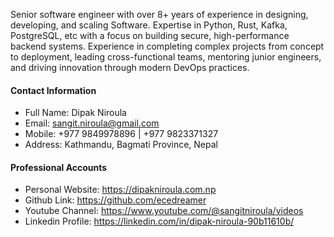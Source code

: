 Senior software engineer with over 8+ years of experience in designing, developing, and scaling Software. Expertise in Python, Rust, Kafka, PostgreSQL, etc with a focus on building secure, high-performance backend systems. Experience in completing complex projects from concept to deployment, leading cross-functional teams, mentoring junior engineers, and driving innovation through modern DevOps practices.

#### Contact Information
- Full Name: Dipak Niroula
- Email: sangit.niroula@gmail.com
- Mobile: +977 9849978896 | +977 9823371327
- Address: Kathmandu, Bagmati Province, Nepal

#### Professional Accounts
- Personal Website: https://dipakniroula.com.np
- Github Link: https://github.com/ecedreamer
- Youtube Channel: https://www.youtube.com/@sangitniroula/videos
- Linkedin Profile: https://linkedin.com/in/dipak-niroula-90b11610b/
